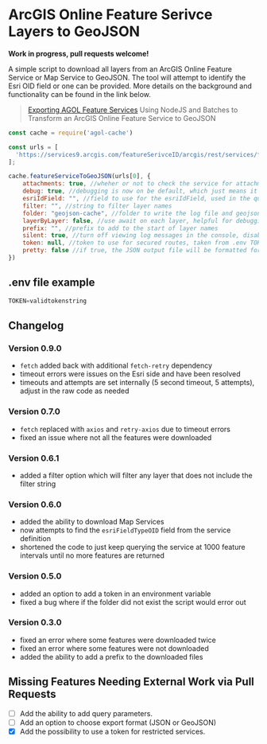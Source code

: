# ArcGIS Online Feature Serivce Layers to GeoJSON

**Work in progress, pull requests welcome!**

A simple script to download all layers from an ArcGIS Online Feature Service or Map Service to GeoJSON. The tool will attempt to identify the Esri OID field or one can be provided. More details on the background and functionality can be found in the link below.

> [Exporting AGOL Feature Services](https://www.getbounds.com/blog/exporting-agol-feature-services/)
Using NodeJS and Batches to Transform an ArcGIS Online Feature Service to GeoJSON

```JavaScript
const cache = require('agol-cache')

const urls = [
  'https://services9.arcgis.com/featureSerivceID/arcgis/rest/services/featureServiceName/FeatureServer/'
];

cache.featureServiceToGeoJSON(urls[0], {
    attachments: true, //wheher or not to check the service for attachments
    debug: true, //debugging is now on be default, which just means it writes to a log file, and the console if silent is set to false 
    esriIdField: "", //field to use for the esriIdField, used in the query parameters
    filter: "", //string to filter layer names
    folder: "geojson-cache", //folder to write the log file and geojson cache, relative to working directory or absolute path
    layerByLayer: false, //use await on each layer, helpful for debugging
    prefix: "", //prefix to add to the start of layer names
    silent: true, //turn off viewing log messages in the console, disabled if debug is set to false, however spinner is always on
    token: null, //token to use for secured routes, taken from .env TOKEN variable
    pretty: false //if true, the JSON output file will be formatted for human reading
})
```
## .env file example

```JavaScript
TOKEN=validtokenstring
```

## Changelog

### Version 0.9.0
 - `fetch` added back with additional `fetch-retry` dependency
 - timeout errors were issues on the Esri side and have been resolved
 - timeouts and attempts are set internally (5 second timeout, 5 attempts), adjust in the raw code as needed

### Version 0.7.0
 - `fetch` replaced with `axios` and `retry-axios` due to timeout errors
 - fixed an issue where not all the features were downloaded

### Version 0.6.1
 - added a filter option which will filter any layer that does not include the filter string

### Version 0.6.0
 - added the ability to download Map Services
 - now attempts to find the ``esriFieldTypeOID`` field from the service definition
 - shortened the code to just keep querying the service at 1000 feature intervals until no more features are returned

### Version 0.5.0 
 - added an option to add a token in an environment variable
 - fixed a bug where if the folder did not exist the script would error out

### Version 0.3.0
 - fixed an error where some features were downloaded twice
 - fixed an error where some features were not downloaded
 - added the ability to add a prefix to the downloaded files

## Missing Features Needing External Work via Pull Requests

- [ ] Add the ability to add query parameters.
- [ ] Add an option to choose export format (JSON or GeoJSON)
- [x] Add the possibility to use a token for restricted services.